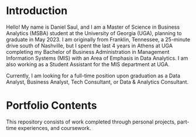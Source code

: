 # Introduction

Hello! My name is Daniel Saul, and I am a Master of Science in Business Analytics (MSBA) student at the University of Georgia (UGA), planning to graduate in May 2023. I am originally from Franklin, Tennessee, a 25-minute drive south of Nashville, but I spent the last 4 years in Athens at UGA completing my Bachelor of Business Administration in Management Information Systems (MIS) with an Area of Emphasis in Data Analytics. I am also working as a Student Assistant for the MIS department at UGA.

Currently, I am looking for a full-time position upon graduation as a Data Analyst, Business Analyst, Tech Consultant, or Data & Analytics Consultant.


# Portfolio Contents

This repository consists of work completed through personal projects, part-time experiences, and coursework.
